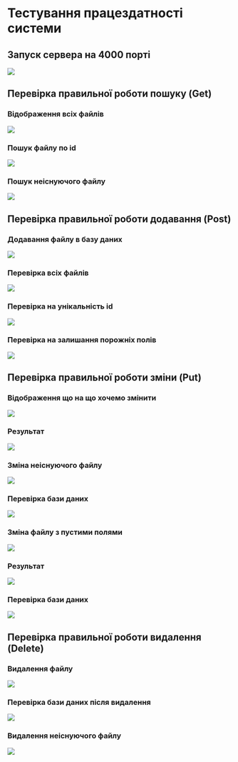 # Тестування працездатності системи

## Запуск сервера на 4000 порті
![](./image/connect.jpg)

## Перевірка правильної роботи пошуку (Get)

### Відображення всіх файлів
![](./image/allGet.jpg)

### Пошук файлу по id
![](./image/get.jpg)

### Пошук неіснуючого файлу
![](./image/noGet.jpg)

## Перевірка правильної роботи додавання (Post)

### Додавання файлу в базу даних
![](./image/post.jpg)

### Перевірка всіх файлів
![](./image/checkPost.jpg)

### Перевірка на унікальність id
![](./image/dublicateIdForPost.jpg)

### Перевірка на залишання порожніх полів
![](./image/postEmptyField.jpg)

## Перевірка правильної роботи зміни (Put)

### Відображення що на що хочемо змінити
![](./image/putBefore.jpg)

### Результат
![](./image/putAfter.jpg)

### Зміна неіснуючого файлу
![](./image/putNoFile.jpg)

### Перевірка бази даних
![](./image/putCheck.jpg)

### Зміна файлу з пустими полями
![](./image/putBeforeEmptyField.jpg)

### Результат
![](./image/putAfterEmptyField.jpg)

### Перевірка бази даних
![](./image/checkPut.jpg)

## Перевірка правильної роботи видалення (Delete)

### Видалення файлу
![](./image/delete.jpg)

### Перевірка бази даних після видалення
![](./image/checkDelete.jpg)

### Видалення неіснуючого файлу
![](./image/deleteCant.jpg)